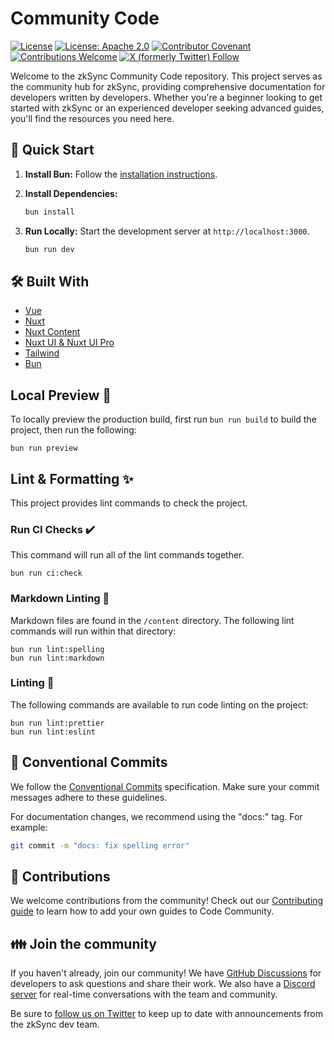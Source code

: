 # Community Code

[![License](https://img.shields.io/badge/license-MIT-blue)](LICENSE-MIT)
[![License: Apache 2.0](https://img.shields.io/badge/license-Apache%202.0-orange)](LICENSE-APACHE)
[![Contributor Covenant](https://img.shields.io/badge/Contributor%20Covenant-2.1-4baaaa.svg)](https://www.contributor-covenant.org/)
[![Contributions Welcome](https://img.shields.io/badge/contributions-welcome-orange)](CONTRIBUTING.md)
[![X (formerly Twitter) Follow](https://badgen.net/badge/twitter/@zksyncDevs/1DA1F2?icon&label)](https://x.com/zksyncDevs)

Welcome to the zkSync Community Code repository. This project serves as the community hub for zkSync, providing comprehensive
documentation for developers written by developers.
Whether you're a beginner looking to get started with zkSync or an experienced developer
seeking advanced guides, you'll find the resources you need here.

## 🚀 Quick Start

1. **Install Bun:** Follow the [installation instructions](https://bun.sh/docs/installation).
2. **Install Dependencies:**

   ```sh
   bun install
   ```

3. **Run Locally:** Start the development server at `http://localhost:3000`.

   ```sh
   bun run dev
   ```

## 🛠️ Built With

- [Vue](https://vuejs.org/)
- [Nuxt](https://nuxt.com/)
- [Nuxt Content](https://content.nuxt.com/)
- [Nuxt UI & Nuxt UI Pro](https://ui.nuxt.com/)
- [Tailwind](https://tailwindcss.com/)
- [Bun](https://bun.sh/)

## Local Preview 👀

To locally preview the production build, first run `bun run build` to build the project, then run the following:

```shell
bun run preview
```

## Lint & Formatting ✨

This project provides lint commands to check the project.

### Run CI Checks ✔️

This command will run all of the lint commands together.

```shell
bun run ci:check
```

### Markdown Linting 📝

Markdown files are found in the `/content` directory. The following lint commands will run within that directory:

```shell
bun run lint:spelling
bun run lint:markdown
```

### Linting 🧹

The following commands are available to run code linting on the project:

```shell
bun run lint:prettier
bun run lint:eslint
```

## 📜 Conventional Commits

We follow the [Conventional Commits](https://www.conventionalcommits.org/en/v1.0.0/#summary) specification.
Make sure your commit messages adhere to these guidelines.

For documentation changes, we recommend using the "docs:" tag. For example:

```sh
git commit -m "docs: fix spelling error"
```

## 🤝 Contributions

We welcome contributions from the community!
Check out our [Contributing guide](CONTRIBUTING.md) to learn how to add your own guides to Code Community.

## 👪 Join the community

If you haven't already, join our community!
We have [GitHub Discussions](https://github.com/zkSync-Community-Hub/zksync-developers/discussions)
for developers to ask questions and share their work.
We also have a [Discord server](https://join.zksync.dev/) for real-time conversations with the team and community.

Be sure to [follow us on Twitter](https://x.com/zkSyncDevs) to keep up to date with announcements from the zkSync dev team.
